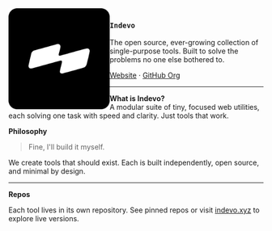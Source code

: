 <img src="./logo.png" align="left" width="200"/>

### `Indevo`

The open source, ever-growing collection of single-purpose tools. Built to solve the problems no one else bothered to.

[Website](https://indevo.xyz) · [GitHub Org](https://github.com/indevoxyz)

---

**What is Indevo?**  
A modular suite of tiny, focused web utilities, each solving one task with speed and clarity. Just tools that work.

**Philosophy**  
> Fine, I'll build it myself.

We create tools that should exist. Each is built independently, open source, and minimal by design.

---

**Repos**

Each tool lives in its own repository. See pinned repos or visit [indevo.xyz](https://indevo.xyz) to explore live versions.
